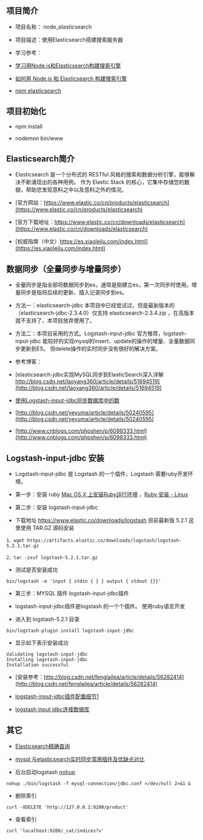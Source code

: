 ## 项目简介

* 项目名称： node_elasticsearch

* 项目描述：使用Elasticsearch搭建搜索服务器

* 学习参考：
* [学习用Node.js和Elasticsearch构建搜索引擎](http://www.cnblogs.com/fhen/p/6652455.html) 

* [如何用 Node.js 和 Elasticsearch 构建搜索引擎](http://www.oschina.net/translate/search-engine-node-elasticsearch)

* [npm elasticsearch](https://www.npmjs.com/package/elasticsearch)


## 项目初始化

* npm install

* nodemon bin/www


## Elasticsearch简介

* Elasticsearch 是一个分布式的 RESTful 风格的搜索和数据分析引擎，能够解决不断涌现出的各种用例。
作为 Elastic Stack 的核心，它集中存储您的数据，帮助您发现意料之中以及意料之外的情况。

* [官方网站：https://www.elastic.co/cn/products/elasticsearch](https://www.elastic.co/cn/products/elasticsearch)

* [官方下载地址：https://www.elastic.co/cn/downloads/elasticsearch](https://www.elastic.co/cn/downloads/elasticsearch)

* [权威指南（中文）https://es.xiaoleilu.com/index.html](https://es.xiaoleilu.com/index.html)


## 数据同步（全量同步与增量同步）

* 全量同步是指全部将数据同步到es，通常是刚建立es，第一次同步时使用。增量同步是指将后续的更新、插入记录同步到es。

* 方法一：elasticsearch-jdbc 本项目中已经尝试过，但是最新版本的（elasticsearch-jdbc-2.3.4.0）仅支持 elasticsearch-2.3.4.zip ，在高版本就不支持了，本项目放弃使用了。

* 方法二：本项目采用的方式。Logstash-input-jdbc 官方推荐，logstash-input-jdbc 能较好的实现mysql的insert、update的操作的增量、全量数据同步更新到ES。 但delete操作的实时同步没有很好的解决方案。

* 参考博客：

* [elasticsearch-jdbc实现MySQL同步到ElasticSearch深入详解 http://blog.csdn.net/laoyang360/article/details/51694519](http://blog.csdn.net/laoyang360/article/details/51694519)

* [使用Logstash-input-jdbc同步数据库中的数](http://www.cnblogs.com/a-du/p/7611620.html)

* [http://blog.csdn.net/yeyuma/article/details/50240595](http://blog.csdn.net/yeyuma/article/details/50240595)

* [http://www.cnblogs.com/phpshen/p/6098333.html](http://www.cnblogs.com/phpshen/p/6098333.html)


## Logstash-input-jdbc 安装

* Logstash-input-jdbc 是 Logstash 的一个插件，Logstash 需要ruby开发环境。

* 第一步：安装 ruby [Mac OS X 上安装Ruby运行环境](http://www.jianshu.com/p/f7f901f5e768) ，[Ruby 安装 - Linux](http://www.runoob.com/ruby/ruby-installation-unix.html)

* 第二步：安装 logstash-input-jdbc

* 下载地址 
https://www.elastic.co/downloads/logstash 
目前最新版 5.2.1 
这里使用 TAR.GZ 源码安装

```
1、wget https://artifacts.elastic.co/downloads/logstash/logstash-5.2.1.tar.gz

2、tar -zxvf logstash-5.2.1.tar.gz
```
* 测试是否安装成功

```
bin/logstash -e 'input { stdin { } } output { stdout {}}'
```
* 第三步：MYSQL 插件 logstash-input-jdbc插件

* logstash-input-jdbc插件是logstash 的一个个插件。 使用ruby语言开发

* 进入到 logstash-5.2.1 目录

```
bin/logstash-plugin install logstash-input-jdbc
```
* 显示如下表示安装成功

```
Validating logstash-input-jdbc
Installing logstash-input-jdbc
Installation successful
```

* [安装参考：http://blog.csdn.net/fenglailea/article/details/56282414](http://blog.csdn.net/fenglailea/article/details/56282414)

* [logstash-input-jdbc插件配置细节1](http://blog.csdn.net/lvyuan1234/article/details/78190766)

* [logstash input jdbc连接数据库](http://www.cnblogs.com/licongyu/p/5383334.html#undefined)


## 其它

* [Elasticsearch精确查询](https://www.elastic.co/guide/cn/elasticsearch/guide/current/_finding_exact_values.html)

* [mysql 与elasticsearch实时同步常用插件及优缺点对比](http://blog.csdn.net/laoyang360/article/details/51771621)

* 后台启动logstash [nohup](http://blog.csdn.net/qinglu000/article/details/18963031)

```
nohup ./bin/logstash -f mysql-connection/jdbc.conf >/dev/null 2>&1 &
```

* 删除索引

```
curl -XDELETE 'http://127.0.0.1:9200/product'
```
* 查看索引

```
curl 'localhost:9200/_cat/indices?v'
```